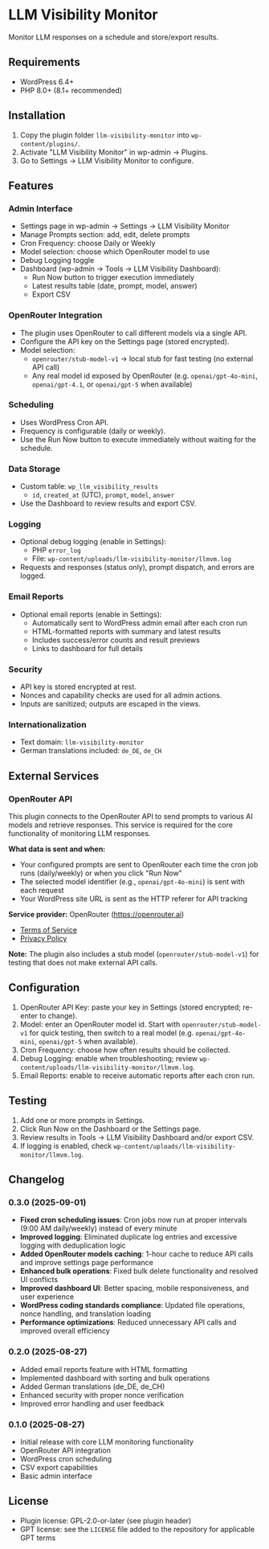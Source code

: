 # LLM Visibility Monitor

Monitor LLM responses on a schedule and store/export results.

## Requirements

- WordPress 6.4+
- PHP 8.0+ (8.1+ recommended)

## Installation

1. Copy the plugin folder `llm-visibility-monitor` into `wp-content/plugins/`.
2. Activate "LLM Visibility Monitor" in wp-admin → Plugins.
3. Go to Settings → LLM Visibility Monitor to configure.

## Features

### Admin Interface
- Settings page in wp-admin → Settings → LLM Visibility Monitor
- Manage Prompts section: add, edit, delete prompts
- Cron Frequency: choose Daily or Weekly
- Model selection: choose which OpenRouter model to use
- Debug Logging toggle
- Dashboard (wp-admin → Tools → LLM Visibility Dashboard):
  - Run Now button to trigger execution immediately
  - Latest results table (date, prompt, model, answer)
  - Export CSV

### OpenRouter Integration

- The plugin uses OpenRouter to call different models via a single API.
- Configure the API key on the Settings page (stored encrypted).
- Model selection:
  - `openrouter/stub-model-v1` → local stub for fast testing (no external API call)
  - Any real model id exposed by OpenRouter (e.g. `openai/gpt-4o-mini`, `openai/gpt-4.1`, or `openai/gpt-5` when available)

### Scheduling

- Uses WordPress Cron API.
- Frequency is configurable (daily or weekly).
- Use the Run Now button to execute immediately without waiting for the schedule.

### Data Storage

- Custom table: `wp_llm_visibility_results`
  - `id`, `created_at` (UTC), `prompt`, `model`, `answer`
- Use the Dashboard to review results and export CSV.

### Logging

- Optional debug logging (enable in Settings):
  - PHP `error_log`
  - File: `wp-content/uploads/llm-visibility-monitor/llmvm.log`
- Requests and responses (status only), prompt dispatch, and errors are logged.

### Email Reports

- Optional email reports (enable in Settings):
  - Automatically sent to WordPress admin email after each cron run
  - HTML-formatted reports with summary and latest results
  - Includes success/error counts and result previews
  - Links to dashboard for full details

### Security

- API key is stored encrypted at rest.
- Nonces and capability checks are used for all admin actions.
- Inputs are sanitized; outputs are escaped in the views.

### Internationalization

- Text domain: `llm-visibility-monitor`
- German translations included: `de_DE`, `de_CH`

## External Services

### OpenRouter API

This plugin connects to the OpenRouter API to send prompts to various AI models and retrieve responses. This service is required for the core functionality of monitoring LLM responses.

**What data is sent and when:**
- Your configured prompts are sent to OpenRouter each time the cron job runs (daily/weekly) or when you click "Run Now"
- The selected model identifier (e.g., `openai/gpt-4o-mini`) is sent with each request
- Your WordPress site URL is sent as the HTTP referer for API tracking

**Service provider:** OpenRouter (https://openrouter.ai)
- [Terms of Service](https://openrouter.ai/terms)
- [Privacy Policy](https://openrouter.ai/privacy)

**Note:** The plugin also includes a stub model (`openrouter/stub-model-v1`) for testing that does not make external API calls.

## Configuration

1. OpenRouter API Key: paste your key in Settings (stored encrypted; re-enter to change).
2. Model: enter an OpenRouter model id. Start with `openrouter/stub-model-v1` for quick testing, then switch to a real model (e.g. `openai/gpt-4o-mini`, `openai/gpt-5` when available).
3. Cron Frequency: choose how often results should be collected.
4. Debug Logging: enable when troubleshooting; review `wp-content/uploads/llm-visibility-monitor/llmvm.log`.
5. Email Reports: enable to receive automatic reports after each cron run.

## Testing

1. Add one or more prompts in Settings.
2. Click Run Now on the Dashboard or the Settings page.
3. Review results in Tools → LLM Visibility Dashboard and/or export CSV.
4. If logging is enabled, check `wp-content/uploads/llm-visibility-monitor/llmvm.log`.

## Changelog

### 0.3.0 (2025-09-01)
- **Fixed cron scheduling issues**: Cron jobs now run at proper intervals (9:00 AM daily/weekly) instead of every minute
- **Improved logging**: Eliminated duplicate log entries and excessive logging with deduplication logic
- **Added OpenRouter models caching**: 1-hour cache to reduce API calls and improve settings page performance
- **Enhanced bulk operations**: Fixed bulk delete functionality and resolved UI conflicts
- **Improved dashboard UI**: Better spacing, mobile responsiveness, and user experience
- **WordPress coding standards compliance**: Updated file operations, nonce handling, and translation loading
- **Performance optimizations**: Reduced unnecessary API calls and improved overall efficiency

### 0.2.0 (2025-08-27)
- Added email reports feature with HTML formatting
- Implemented dashboard with sorting and bulk operations
- Added German translations (de_DE, de_CH)
- Enhanced security with proper nonce verification
- Improved error handling and user feedback

### 0.1.0 (2025-08-27)
- Initial release with core LLM monitoring functionality
- OpenRouter API integration
- WordPress cron scheduling
- CSV export capabilities
- Basic admin interface

## License

- Plugin license: GPL-2.0-or-later (see plugin header)
- GPT license: see the `LICENSE` file added to the repository for applicable GPT terms
